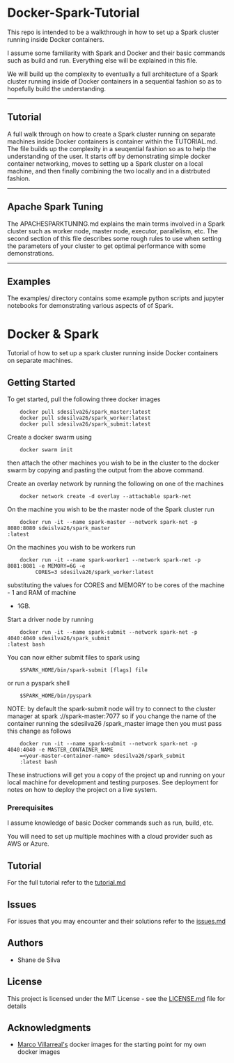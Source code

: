 # Docker-Spark-Tutorial
This repo is intended to be a walkthrough in how to set up a Spark cluster running inside Docker containers. 

I assume some familiarity with Spark and Docker and their basic commands such as build and run. Everything else will be explained in this file.

We will build up the complexity to eventually a full architecture of a Spark cluster running inside of Docker containers in a 
sequential fashion so as to hopefully build the understanding. 

***
## Tutorial
A full walk through on how to create a Spark cluster running on separate machines inside Docker containers is container within the TUTORIAL.md.
The file builds up the complexity in a seuqential fashion so as to help the understanding of the user. It starts off by demonstrating simple docker container
networking, moves to setting up a Spark cluster on a local machine, and then finally combining the two locally and in a distrbuted fashion.

***
## Apache Spark Tuning
The APACHESPARKTUNING.md explains the main terms involved in a Spark cluster such as worker node, master node, executor,
parallelism, etc. The second section of this file describes some rough rules to use when setting the parameters of your 
cluster to get optimal performance with some demonstrations.
***
## Examples
The examples/ directory contains some example python scripts and jupyter notebooks for demonstrating various aspects of 
of Spark.

# Docker & Spark

Tutorial of how to set up a spark cluster running inside Docker containers on separate machines.

## Getting Started

To get started, pull the following three docker images
```
    docker pull sdesilva26/spark_master:latest
    docker pull sdesilva26/spark_worker:latest
    docker pull sdesilva26/spark_submit:latest
```
Create a docker swarm using
``` 
    docker swarm init
```
then attach the other machines you wish to be in the cluster to the docker swarm by copying and
 pasting the output from the above command.
 
Create an overlay network by running the following on one of the machines
``` 
    docker network create -d overlay --attachable spark-net
```
On the machine you wish to be the master node of the Spark cluster run
``` 
    docker run -it --name spark-master --network spark-net -p 8080:8080 sdeislva26/spark_master
:latest
```
On the machines you wish to be workers run
``` 
    docker run -it --name spark-worker1 --network spark-net -p 8081:8081 -e MEMORY=6G -e
         CORES=3 sdesilva26/spark_worker:latest
```
substituting the values for CORES and MEMORY to be cores of the machine - 1 and RAM of machine
 - 1GB.
 
Start a driver node by running
``` 
    docker run -it --name spark-submit --network spark-net -p 4040:4040 sdesilva26/spark_submit
:latest bash
```

You can now either submit files to spark using 
``` 
    $SPARK_HOME/bin/spark-submit [flags] file 
```

or run a pyspark shell
``` 
    $SPARK_HOME/bin/pyspark
```
NOTE: by default the spark-submit node will try to connect to the cluster manager at spark
://spark-master:7077 so if you change the name of the container running the sdesilva26
/spark_master image then you must pass this change as follows

``` 
    docker run -it --name spark-submit --network spark-net -p 4040:4040 -e MASTER_CONTAINER_NAME
    =<your-master-container-name> sdesilva26/spark_submit
    :latest bash
```
 

 
These instructions will get you a copy of the project up and running on your local machine for development and testing purposes. See deployment for notes on how to deploy the project on a live system.

### Prerequisites

I assume knowledge of basic Docker commands such as run, build, etc.

You will need to set up multiple machines with a cloud provider such as AWS or Azure.


## Tutorial
For the full tutorial refer to the [tutorial.md](tutorial.md)

## Issues
For issues that you may encounter and their solutions refer to the [issues.md](issues.md)

## Authors

* Shane de Silva

## License

This project is licensed under the MIT License - see the [LICENSE.md](LICENSE.md) file for details

## Acknowledgments

* [Marco Villarreal's](https://github.com/mvillarrealb/) docker images for the starting point for my own docker images 